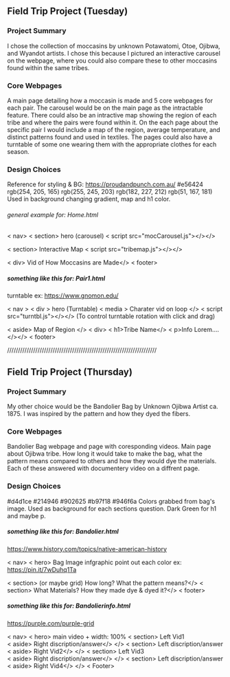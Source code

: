 ## Field Trip Project (Tuesday)

### Project Summary

I chose the collection of moccasins by unknown Potawatomi, Otoe, Ojibwa, and Wyandot artists. I chose this because I pictured an interactive carousel on the webpage, where you could also compare these to other moccasins found within the same tribes.

### Core Webpages

A main page detailing how a moccasin is made and 5 core webpages for each pair. The carousel would be on the main page as the intractable feature. There could also be an intractive map showing the region of each tribe and where the pairs were found within it. On the each page about the specific pair I would include a map of the region, average temperature, and distinct patterns found and used in textiles. The pages could also have a turntable of some one wearing them with the appropriate clothes for each season.

### Design Choices

Reference for styling & BG: https://proudandpunch.com.au/
#e56424
rgb(254, 205, 165)
rgb(255, 245, 203)
rgb(182, 227, 212)
rgb(51, 167, 181)
Used in background changing gradient, map and h1 color.

###### general example for: Home.html

< nav>
< section> hero (carousel)
< script src="mocCarousel.js"></></>

< section> Interactive Map
< script src="tribemap.js"></></>

< div> Vid of How Moccasins are Made</>
< footer>

##### something like this for: Pair1.html

turntable ex: https://www.gnomon.edu/

< nav >
< div > hero (Turntable)
< media > Charater vid on loop </>
< script src="turntbl.js"></></> (To control turntable rotation with click and drag)

< aside> Map of Region </>
< div> < h1>Tribe Name</>
< p>Info Lorem....</></>
< footer>

/////////////////////////////////////////////////////////////////////

## Field Trip Project (Thursday)

### Project Summary

My other choice would be the Bandolier Bag by Unknown Ojibwa Artist ca. 1875. I was inspired by the pattern and how they dyed the fibers.

### Core Webpages

Bandolier Bag webpage and page with coresponding videos. Main page about Ojibwa tribe. How long it would take to make the bag, what the pattern means compared to others and how they would dye the materials. Each of these answered with documentery video on a diffrent page.

### Design Choices

#d4d1ce
#214946
#902625
#b97f18
#946f6a
Colors grabbed from bag's image. Used as background for each sections question. Dark Green for h1 and maybe p.

##### something like this for: Bandolier.html

https://www.history.com/topics/native-american-history

< nav>
< hero> Bag Image infgraphic point out each color
ex: https://pin.it/7wDuhq1Ta

< section> (or maybe grid)
How long? What the pattern means?</>
< section>
What Materials? How they made dye & dyed it?</>
< footer>

##### something like this for: Bandolierinfo.html

https://purple.com/purple-grid

< nav>
< hero> main video + width: 100%
< section> Left Vid1  
 < aside> Right discription/answer</>
</>
< section> Left discription/answer
< aside> Right Vid2</>
</>
< section> Left Vid3  
 < aside> Right discription/answer</>
</>
< section> Left discription/answer
< aside> Right Vid4</>
</>
< Footer>
